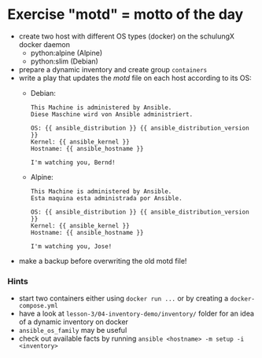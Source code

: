 # Exercise "motd" = motto of the day

- create two host with different OS types (docker) on the schulungX docker daemon
    - python:alpine (Alpine)
    - python:slim (Debian)
- prepare a dynamic inventory and create group `containers`
- write a play that updates the *motd* file on each host according to its OS:
    - Debian:
        ```
        This Machine is administered by Ansible.
        Diese Maschine wird von Ansible administriert.

        OS: {{ ansible_distribution }} {{ ansible_distribution_version }}
        Kernel: {{ ansible_kernel }}
        Hostname: {{ ansible_hostname }}

        I'm watching you, Bernd!
        ```
    
    - Alpine:
        ```
        This Machine is administered by Ansible.
        Esta maquina esta administrada por Ansible.

        OS: {{ ansible_distribution }} {{ ansible_distribution_version }}
        Kernel: {{ ansible_kernel }}
        Hostname: {{ ansible_hostname }}

        I'm watching you, Jose!
        ```
- make a backup before overwriting the old motd file!


### Hints
- start two containers either using `docker run ...` or by creating a `docker-compose.yml`
- have a look at `lesson-3/04-inventory-demo/inventory/` folder for an idea of a dynamic inventory on docker
- `ansible_os_family` may be useful
- check out available facts by running `ansible <hostname> -m setup -i <inventory>`




